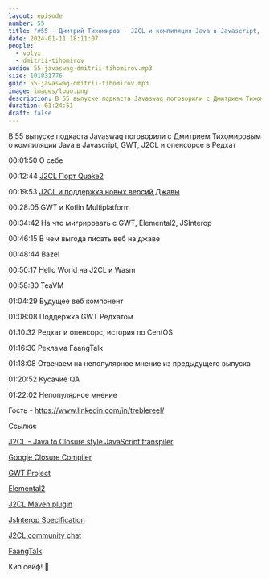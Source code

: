 ```yaml
---
layout: episode
number: 55
title: "#55 - Дмитрий Тихомиров - J2CL и компиляция Java в Javascript, GWT и опенсорс в Редхат"
date: 2024-01-11 18:11:07
people:
  - volyx
  - dmitrii-tihomirov
audio: 55-javaswag-dmitrii-tihomirov.mp3
size: 101831776 
guid: 55-javaswag-dmitrii-tihomirov.mp3
image: images/logo.png
description: В 55 выпуске подкаста Javaswag поговорили с Дмитрием Тихомировым о компиляции Java в Javascript, GWT, J2CL и опенсорсе в Редхат
duration: 01:24:51
draft: false
---
```


В 55 выпуске подкаста Javaswag поговорили с Дмитрием Тихомировым о компиляции Java в Javascript, GWT, J2CL и опенсорсе в Редхат

00:01:50 О себе

00:12:44 [J2CL Порт Quake2](https://github.com/treblereel/quake2-j2cl-port)

00:19:53 [J2CL и поддержка новых версий Джавы](https://github.com/google/j2cl/issues/93)

00:28:05 GWT и Kotlin Multiplatform

00:34:42 На что мигрировать с GWT, Elemental2, JSInterop

00:46:15 В чем выгода писать веб на джаве

00:48:44 Bazel

00:50:17 Hello World на J2CL и  Wasm

00:58:30 TeaVM

01:04:29 Будущее веб компонент

01:08:08 Поддержка GWT Редхатом

01:10:32 Редхат и опенсорс, история по CentOS

01:16:30 Реклама FaangTalk

01:18:08 Отвечаем на непопулярное мнение из предыдущего выпуска

01:20:52 Кусачие QA

01:22:02 Непопулярное мнение

Гость - https://www.linkedin.com/in/treblereel/

Ссылки:

[J2CL - Java to Closure style JavaScript transpiler](https://github.com/google/j2cl)

[Google Closure Compiler](https://github.com/google/closure-compiler) 

[GWT Project](https://github.com/gwtproject/gwt)

[Elemental2](https://github.com/google/elemental2)

[J2CL Maven plugin](https://github.com/Vertispan/j2clmavenplugin)

[JsInterop Specification](https://docs.google.com/document/d/10fmlEYIHcyead_4R1S5wKGs1t2I7Fnp_PaNaa7XTEk0/edit#heading=h.o7amqk9edhb9)

[J2CL community chat](https://matrix.to/#/#vertispan_j2cl:gitter.im)

[FaangTalk](https://www.youtube.com/@faangtalk)

Кип сейф! 🖖
